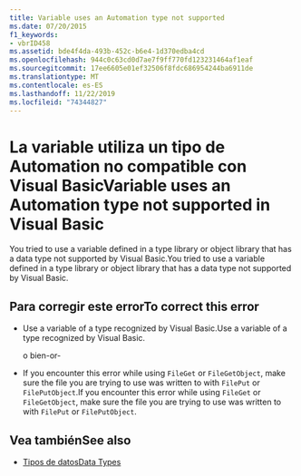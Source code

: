```yaml
---
title: Variable uses an Automation type not supported
ms.date: 07/20/2015
f1_keywords:
- vbrID458
ms.assetid: bde4f4da-493b-452c-b6e4-1d370edba4cd
ms.openlocfilehash: 944c0c63cd0d7ae7f9ff770fd123231464af1eaf
ms.sourcegitcommit: 17ee6605e01ef32506f8fdc686954244ba6911de
ms.translationtype: MT
ms.contentlocale: es-ES
ms.lasthandoff: 11/22/2019
ms.locfileid: "74344827"
---
```

# <a name="variable-uses-an-automation-type-not-supported-in-visual-basic"></a><span data-ttu-id="fe8fb-102">La variable utiliza un tipo de Automation no compatible con Visual Basic</span><span class="sxs-lookup"><span data-stu-id="fe8fb-102">Variable uses an Automation type not supported in Visual Basic</span></span>

<span data-ttu-id="fe8fb-103">You tried to use a variable defined in a type library or object library that has a data type not supported by Visual Basic.</span><span class="sxs-lookup"><span data-stu-id="fe8fb-103">You tried to use a variable defined in a type library or object library that has a data type not supported by Visual Basic.</span></span>

## <a name="to-correct-this-error"></a><span data-ttu-id="fe8fb-104">Para corregir este error</span><span class="sxs-lookup"><span data-stu-id="fe8fb-104">To correct this error</span></span>

- <span data-ttu-id="fe8fb-105">Use a variable of a type recognized by Visual Basic.</span><span class="sxs-lookup"><span data-stu-id="fe8fb-105">Use a variable of a type recognized by Visual Basic.</span></span>

     <span data-ttu-id="fe8fb-106">o bien</span><span class="sxs-lookup"><span data-stu-id="fe8fb-106">-or-</span></span>

- <span data-ttu-id="fe8fb-107">If you encounter this error while using `FileGet` or `FileGetObject`, make sure the file you are trying to use was written to with `FilePut` or `FilePutObject`.</span><span class="sxs-lookup"><span data-stu-id="fe8fb-107">If you encounter this error while using `FileGet` or `FileGetObject`, make sure the file you are trying to use was written to with `FilePut` or `FilePutObject`.</span></span>

## <a name="see-also"></a><span data-ttu-id="fe8fb-108">Vea también</span><span class="sxs-lookup"><span data-stu-id="fe8fb-108">See also</span></span>

- [<span data-ttu-id="fe8fb-109">Tipos de datos</span><span class="sxs-lookup"><span data-stu-id="fe8fb-109">Data Types</span></span>](../../../visual-basic/language-reference/data-types/index.md)
